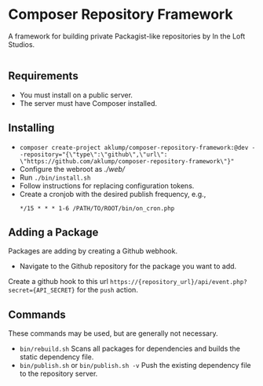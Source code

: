 # Composer Repository Framework

A framework for building private Packagist-like repositories by In the Loft Studios.

```shell

```

## Requirements

* You must install on a public server.
* The server must have Composer installed.

## Installing

* `composer create-project aklump/composer-repository-framework:@dev --repository="{\"type\":\"github\",\"url\": \"https://github.com/aklump/composer-repository-framework\"}"`
* Configure the webroot as _./web/_
* Run `./bin/install.sh`
* Follow instructions for replacing configuration tokens.
* Create a cronjob with the desired publish frequency, e.g.,
    ```
    */15 * * * 1-6 /PATH/TO/ROOT/bin/on_cron.php
    ```

## Adding a Package

Packages are adding by creating a Github webhook.

* Navigate to the Github repository for the package you want to add.

Create a github hook to this url `https://{repository_url}/api/event.php?secret={API_SECRET}` for the `push` action.

## Commands

These commands may be used, but are generally not necessary.

* `bin/rebuild.sh` Scans all packages for dependencies and builds the static dependency file.
* `bin/publish.sh` or `bin/publish.sh -v` Push the existing dependency file to the repository server.

